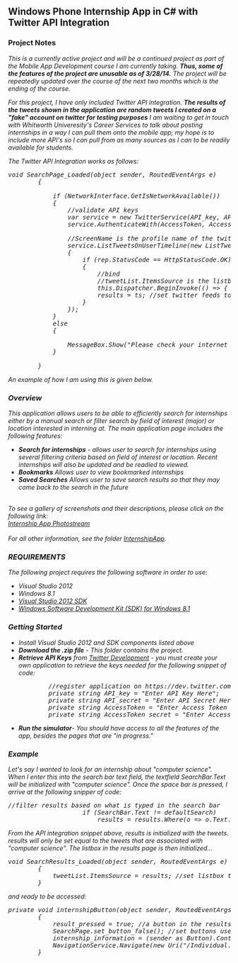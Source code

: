 <h2>Windows Phone Internship App in C# with Twitter API Integration</h2>
<h3>Project Notes</h3>
<i>This is a currently active project and will be a continued project as part of the Mobile App Development course I am currently taking. <b>Thus, some of the features of the project are unusable as of 3/28/14.</b> The project will be repeatedly updated over the course of the next two months which is the ending of the course. <br>

For this project, I have only included Twitter API integration. <b>The results of the tweets shown in the application are random tweets I created on a "fake" account on twitter for testing purposes</b> I am waiting to get in touch with Whitworth Univeresity's Career Services to talk about posting internships in a way I can pull them onto the mobile app; my hope is to include more API's so I can pull from as many sources as I can to be readily available for students.<br>

The Twitter API Integration works as follows:
<pre>
void SearchPage_Loaded(object sender, RoutedEventArgs e)
        {

            if (NetworkInterface.GetIsNetworkAvailable())
            {
                //validate API keys
                var service = new TwitterService(API_key, API_secret );
                service.AuthenticateWith(AccessToken, AccessToken_secret);

                //ScreenName is the profile name of the twitter user.
                service.ListTweetsOnUserTimeline(new ListTweetsOnUserTimelineOptions() { ScreenName = "Internship_DNF" }, (ts, rep) => //ts = twitter feeds
                {
                    if (rep.StatusCode == HttpStatusCode.OK)
                    {
                        //bind
                        //tweetList.ItemsSource is the listbox that tweets will be 	set to as it updates
                        this.Dispatcher.BeginInvoke(() => { tweetList.ItemsSource = ts; });
                        results = ts; //set twitter feeds to holder since ts is a local variable
                    }
                });
            }
            else
            {

                MessageBox.Show("Please check your internet connection.");
            }

        }
</pre>
An example of how I am using this is given below.

<h3>Overview</h3>

This application allows users to be able to efficiently search for internships either by a manual search or filter search by field of interest (major) or location interested in interning at. The main application page includes the following features:
<ul>
	<li><b>Search for internships</b> - allows user to search for internships using several filtering criteria based on field of interest or location. Recent internships will also be updated and be readied to viewed.</li>
    <li><b>Bookmarks</b> Allows user to view bookmarked internships</li>
    <li><b>Saved Searches</b> Allows user to save search results so that they may come back to the search in the future</li>
</ul> <br>
To see a gallery of screenshots and their descriptions, please click on the following link: <br> <a href="https://www.flickr.com/photos/tglasser15/sets/72157643076449664/">Internship App Photostream</a><br>
<br> 
For all other information, see the folder <a href="https://github.com/tglasser15/InternshipApp/tree/master/InternshipApp">InternshipApp</a>.

<h3>REQUIREMENTS </h3>
The following project requires the following software in order to use: <br>
<ul>
	<li>Visual Studio 2012</li>
    <li>Windows 8.1</li>
    <li><a href="http://www.microsoft.com/en-us/download/details.aspx?id=30668">Visual Studio 2012 SDK</a></li>
    <li><a href="http://msdn.microsoft.com/en-us/windows/desktop/bg162891.aspx">Windows Software Development Kit (SDK) for Windows 8.1</a></li>
</ul>


<h3>Getting Started</h3>
<ul>
<li> Install Visual Studio 2012 and SDK components listed above</li>
<li><b>Download the .zip file</b> - This folder contains the project.</li>
<li><b>Retrieve API Keys</b> from <a href="https://dev.twitter.com/">Twitter Development</a> - you must create your own application to retrieve the keys needed for the following snippet of code:
<pre>
        //register application on https://dev.twitter.com/ to retrieve API keys below
        private string API_key = "Enter API Key Here";
        private string API_secret = "Enter API Secret Here";
        private string AccessToken = "Enter Access Token Here";
        private string AccessToken_secret = "Enter Access Token Secret Here";
</pre>
<li><b>Run the simulator</b>- You should have access to all the features of the app, besides the pages that are "in progress."</li>
</ul>

<h3>Example</h3>
Let's say I wanted to look for an internship about "computer science". When I enter this into the search bar text field, the textfield SearchBar.Text will be initialized with "computer science". Once the space bar is pressed, I arrive at the following snipper of code:
<pre>
//filter results based on what is typed in the search bar
                    if (SearchBar.Text != defaultSearch)
                        results = results.Where(o => o.Text.ToUpper().Contains(SearchBar.Text)).ToArray();
</pre>
From the API integration snippet above, results is initialized with the tweets. results will only be set equal to the tweets that are associated with "computer science". The listbox in the results page is then initialized...
<pre>
void SearchResults_Loaded(object sender, RoutedEventArgs e)
        {
            tweetList.ItemsSource = results; //set listbox to items in result
        }
</pre>
and ready to be accessed:
<pre>
private void internshipButton(object sender, RoutedEventArgs e)
        {
            result_pressed = true; //a button in the results page has been pressed
            SearchPage.set_button_false(); //set buttons used in the search page to false
            internship_information = (sender as Button).Content.ToString(); //retrieve content from the items in the listbox
            NavigationService.Navigate(new Uri("/Individual.xaml", UriKind.Relative)); //navigate to information on individual internships
        }
</pre>
